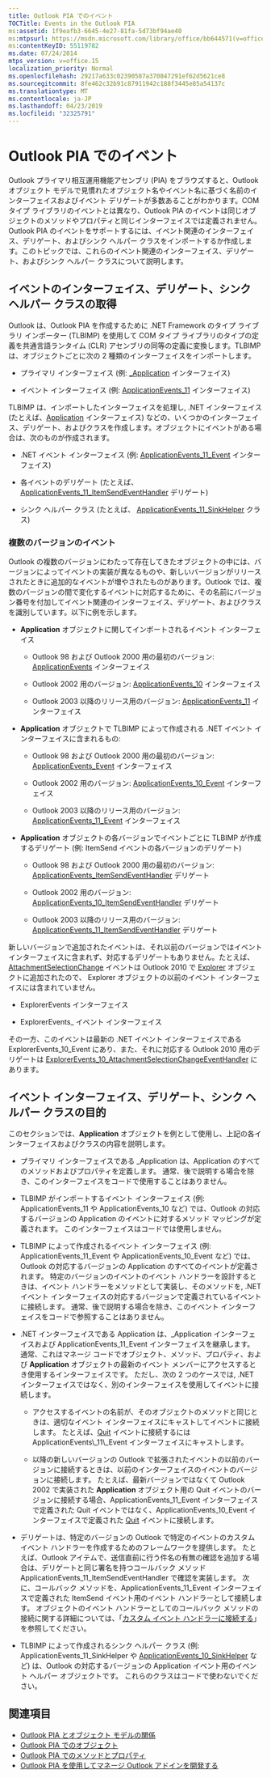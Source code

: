 ```yaml
---
title: Outlook PIA でのイベント
TOCTitle: Events in the Outlook PIA
ms:assetid: 1f9eafb3-6645-4e27-81fa-5d73bf94ae40
ms:mtpsurl: https://msdn.microsoft.com/library/office/bb644571(v=office.15)
ms:contentKeyID: 55119782
ms.date: 07/24/2014
mtps_version: v=office.15
localization_priority: Normal
ms.openlocfilehash: 29217a633c02390587a370847291ef62d5621ce8
ms.sourcegitcommit: 8fe462c32b91c87911942c188f3445e85a54137c
ms.translationtype: MT
ms.contentlocale: ja-JP
ms.lasthandoff: 04/23/2019
ms.locfileid: "32325791"
---
```

# <a name="events-in-the-outlook-pia"></a>Outlook PIA でのイベント

Outlook プライマリ相互運用機能アセンブリ (PIA) をブラウズすると、Outlook オブジェクト モデルで見慣れたオブジェクト名やイベント名に基づく名前のインターフェイスおよびイベント デリゲートが多数あることがわかります。COM タイプ ライブラリのイベントとは異なり、Outlook PIA のイベントは同じオブジェクトのメソッドやプロパティと同じインターフェイスでは定義されません。Outlook PIA のイベントをサポートするには、イベント関連のインターフェイス、デリゲート、およびシンク ヘルパー クラスをインポートするか作成します。このトピックでは、これらのイベント関連のインターフェイス、デリゲート、およびシンク ヘルパー クラスについて説明します。

## <a name="where-do-the-event-interfaces-delegates-and-sink-helper-classes-come-from"></a>イベントのインターフェイス、デリゲート、シンク ヘルパー クラスの取得

Outlook は、Outlook PIA を作成するために .NET Framework のタイプ ライブラリ インポーター (TLBIMP) を使用して COM タイプ ライブラリのタイプの定義を共通言語ランタイム (CLR) アセンブリの同等の定義に変換します。TLBIMP は、オブジェクトごとに次の 2 種類のインターフェイスをインポートします。

  - プライマリ インターフェイス (例: [\_Application](https://msdn.microsoft.com/library/bb611255\(v=office.15\)) インターフェイス)

  - イベント インターフェイス (例: [ApplicationEvents\_11](https://msdn.microsoft.com/library/bb609229\(v=office.15\)) インターフェイス)

TLBIMP は、インポートしたインターフェイスを処理し, .NET インターフェイス (たとえば、[Application](https://msdn.microsoft.com/library/bb646615\(v=office.15\)) インターフェイス) などの、いくつかのインターフェイス、デリゲート、およびクラスを作成します。オブジェクトにイベントがある場合は、次のものが作成されます。

  - .NET イベント インターフェイス (例: [ApplicationEvents\_11\_Event](https://msdn.microsoft.com/library/bb622725\(v=office.15\)) インターフェイス)

  - 各イベントのデリゲート (たとえば、 [ApplicationEvents\_11\_ItemSendEventHandler](https://msdn.microsoft.com/library/bb610818\(v=office.15\)) デリゲート)

  - シンク ヘルパー クラス (たとえば、 [ApplicationEvents\_11\_SinkHelper](https://msdn.microsoft.com/library/bb609842\(v=office.15\)) クラス)

### <a name="multiple-versions-of-events"></a>複数のバージョンのイベント

Outlook の複数のバージョンにわたって存在してきたオブジェクトの中には、バージョンによってイベントの実装が異なるものや、新しいバージョンがリリースされたときに追加的なイベントが増やされたものがあります。Outlook では、複数のバージョンの間で変化するイベントに対応するために、その名前にバージョン番号を付加してイベント関連のインターフェイス、デリゲート、およびクラスを識別しています。以下に例を示します。

  - **Application** オブジェクトに関してインポートされるイベント インターフェイス
    
      - Outlook 98 および Outlook 2000 用の最初のバージョン: [ApplicationEvents](https://msdn.microsoft.com/library/bb644093\(v=office.15\)) インターフェイス
    
      - Outlook 2002 用のバージョン: [ApplicationEvents\_10](https://msdn.microsoft.com/library/bb647702\(v=office.15\)) インターフェイス
    
      - Outlook 2003 以降のリリース用のバージョン: [ApplicationEvents\_11](https://msdn.microsoft.com/library/bb609229\(v=office.15\)) インターフェイス

  - **Application** オブジェクトで TLBIMP によって作成される .NET イベント インターフェイスに含まれるもの:
    
      - Outlook 98 および Outlook 2000 用の最初のバージョン: [ApplicationEvents\_Event](https://msdn.microsoft.com/library/bb609380\(v=office.15\)) インターフェイス
    
      - Outlook 2002 用のバージョン: [ApplicationEvents\_10\_Event](https://msdn.microsoft.com/library/bb610098\(v=office.15\)) インターフェイス
    
      - Outlook 2003 以降のリリース用のバージョン: [ApplicationEvents\_11\_Event](https://msdn.microsoft.com/library/bb622725\(v=office.15\)) インターフェイス

  - **Application** オブジェクトの各バージョンでイベントごとに TLBIMP が作成するデリゲート (例: ItemSend イベントの各バージョンのデリゲート)
    
      - Outlook 98 および Outlook 2000 用の最初のバージョン: [ApplicationEvents\_ItemSendEventHandler](https://msdn.microsoft.com/library/bb622515\(v=office.15\)) デリゲート
    
      - Outlook 2002 用のバージョン: [ApplicationEvents\_10\_ItemSendEventHandler](https://msdn.microsoft.com/library/bb646436\(v=office.15\)) デリゲート
    
      - Outlook 2003 以降のリリース用のバージョン: [ApplicationEvents\_11\_ItemSendEventHandler](https://msdn.microsoft.com/library/bb610818\(v=office.15\)) デリゲート

新しいバージョンで追加されたイベントは、それ以前のバージョンではイベント インターフェイスに含まれず、対応するデリゲートもありません。たとえば、[AttachmentSelectionChange](https://msdn.microsoft.com/library/ff184926\(v=office.15\)) イベントは Outlook 2010 で [Explorer](https://msdn.microsoft.com/library/bb623678\(v=office.15\)) オブジェクトに追加されたので、 Explorer オブジェクトの以前のイベント インターフェイスには含まれていません。

  - ExplorerEvents インターフェイス

  - ExplorerEvents\_ イベント インターフェイス

その一方、このイベントは最新の .NET イベント インターフェイスである ExplorerEvents\_10\_Event にあり、また、それに対応する Outlook 2010 用のデリゲートは [ExplorerEvents\_10\_AttachmentSelectionChangeEventHandler](https://msdn.microsoft.com/library/ff185177\(v=office.15\)) にあります。

## <a name="what-the-event-interfaces-delegates-and-sink-helper-classes-are-for"></a>イベント インターフェイス、デリゲート、シンク ヘルパー クラスの目的

このセクションでは、**Application** オブジェクトを例として使用し、上記の各インターフェイスおよびクラスの内容を説明します。

  - プライマリ インターフェイスである \_Application は、Application のすべてのメソッドおよびプロパティを定義します。 通常、後で説明する場合を除き、このインターフェイスをコードで使用することはありません。

  - TLBIMP がインポートするイベント インターフェイス (例: ApplicationEvents\_11 や ApplicationEvents\_10 など) では、Outlook の対応するバージョンの Application のイベントに対するメソッド マッピングが定義されます。 このインターフェイスはコードでは使用しません。

  - TLBIMP によって作成されるイベント インターフェイス (例: ApplicationEvents\_11\_Event や ApplicationEvents\_10\_Event など) では、Outlook の対応するバージョンの Application のすべてのイベントが定義されます。 特定のバージョンのイベントのイベント ハンドラーを設計するときは、イベント ハンドラーをメソッドとして実装し、そのメソッドを, .NET イベント インターフェイスの対応するバージョンで定義されているイベントに接続します。 通常、後で説明する場合を除き、このイベント インターフェイスをコードで参照することはありません。

  - .NET インターフェイスである Application は、\_Application インターフェイスおよび ApplicationEvents\_11\_Event インターフェイスを継承します。 通常、これはマネージ コードでオブジェクト、メソッド、プロパティ、および **Application** オブジェクトの最新のイベント メンバーにアクセスするとき使用するインターフェイスです。 ただし、次の 2 つのケースでは, .NET インターフェイスではなく、別のインターフェイスを使用してイベントに接続します。
    
      - アクセスするイベントの名前が、そのオブジェクトのメソッドと同じときは、適切なイベント インターフェイスにキャストしてイベントに接続します。 たとえば、[Quit](https://msdn.microsoft.com/library/bb622595\(v=office.15\)) イベントに接続するには ApplicationEvents\_11\_Event インターフェイスにキャストします。
    
      - 以降の新しいバージョンの Outlook で拡張されたイベントの以前のバージョンに接続するときは、以前のインターフェイスのイベントのバージョンに接続します。 たとえば、最新バージョンではなくて Outlook 2002 で実装された **Application** オブジェクト用の Quit イベントのバージョンに接続する場合、ApplicationEvents\_11\_Event インターフェイスで定義された Quit イベントではなく、ApplicationEvents\_10\_Event インターフェイスで定義された [Quit](https://msdn.microsoft.com/library/bb609660\(v=office.15\)) イベントに接続します。

  - デリゲートは、特定のバージョンの Outlook で特定のイベントのカスタム イベント ハンドラーを作成するためのフレームワークを提供します。 たとえば、Outlook アイテムで、送信直前に行う件名の有無の確認を追加する場合は、デリゲートと同じ署名を持つコールバック メソッド ApplicationEvents\_11\_ItemSendEventHandler で確認を実装します。 次に、コールバック メソッドを、ApplicationEvents\_11\_Event インターフェイスで定義された ItemSend イベント用のイベント ハンドラーとして接続します。 オブジェクトのイベント ハンドラーとしてのコールバック メソッドの接続に関する詳細については、「[カスタム イベント ハンドラーに接続する](connecting-to-custom-event-handlers.md)」を参照してください。

  - TLBIMP によって作成されるシンク ヘルパー クラス (例: ApplicationEvents\_11\_SinkHelper や [ApplicationEvents\_10\_SinkHelper](https://msdn.microsoft.com/library/bb644070\(v=office.15\)) など) は、Outlook の対応するバージョンの Application イベント用のイベント ヘルパー オブジェクトです。 これらのクラスはコードで使わないでください。

## <a name="see-also"></a>関連項目

- [Outlook PIA とオブジェクト モデルの関係](relating-the-outlook-pia-with-the-object-model.md)
- [Outlook PIA でのオブジェクト](objects-in-the-outlook-pia.md)
- [Outlook PIA でのメソッドとプロパティ](methods-and-properties-in-the-outlook-pia.md)
- [Outlook PIA を使用してマネージ Outlook アドインを開発する](developing-managed-outlook-add-ins-using-the-outlook-pia.md)

